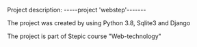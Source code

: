 Project description:
-----project 'webstep'-------

The project was created by using Python 3.8, Sqlite3 and Django

The project is part of Stepic course "Web-technology"

